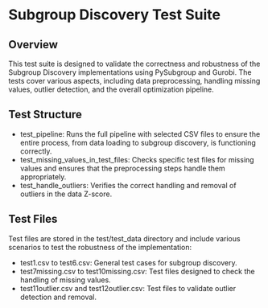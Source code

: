 # Subgroup Discovery Test Suite
## Overview

This test suite is designed to validate the correctness and robustness of the Subgroup Discovery implementations using PySubgroup and Gurobi. The tests cover various aspects, including data preprocessing, handling missing values, outlier detection, and the overall optimization pipeline.

## Test Structure

- test_pipeline: Runs the full pipeline with selected CSV files to ensure the entire process, from data loading to subgroup discovery, is functioning correctly.
- test_missing_values_in_test_files: Checks specific test files for missing values and ensures that the preprocessing steps handle them appropriately.
- test_handle_outliers: Verifies the correct handling and removal of outliers in the data Z-score.

## Test Files

Test files are stored in the test/test_data directory and include various scenarios to test the robustness of the implementation:

- test1.csv to test6.csv: General test cases for subgroup discovery.
- test7missing.csv to test10missing.csv: Test files designed to check the handling of missing values.
- test11outlier.csv and test12outlier.csv: Test files to validate outlier detection and removal.